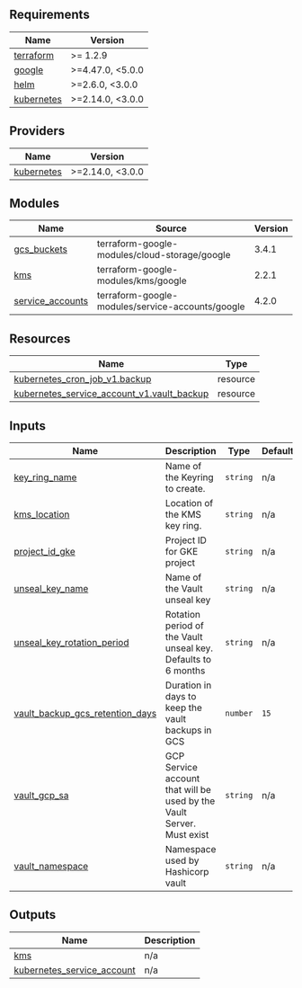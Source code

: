 <!-- BEGIN_TF_DOCS -->
## Requirements

| Name | Version |
|------|---------|
| <a name="requirement_terraform"></a> [terraform](#requirement\_terraform) | >= 1.2.9 |
| <a name="requirement_google"></a> [google](#requirement\_google) | >=4.47.0, <5.0.0 |
| <a name="requirement_helm"></a> [helm](#requirement\_helm) | >=2.6.0, <3.0.0 |
| <a name="requirement_kubernetes"></a> [kubernetes](#requirement\_kubernetes) | >=2.14.0, <3.0.0 |

## Providers

| Name | Version |
|------|---------|
| <a name="provider_kubernetes"></a> [kubernetes](#provider\_kubernetes) | >=2.14.0, <3.0.0 |

## Modules

| Name | Source | Version |
|------|--------|---------|
| <a name="module_gcs_buckets"></a> [gcs\_buckets](#module\_gcs\_buckets) | terraform-google-modules/cloud-storage/google | 3.4.1 |
| <a name="module_kms"></a> [kms](#module\_kms) | terraform-google-modules/kms/google | 2.2.1 |
| <a name="module_service_accounts"></a> [service\_accounts](#module\_service\_accounts) | terraform-google-modules/service-accounts/google | 4.2.0 |

## Resources

| Name | Type |
|------|------|
| [kubernetes_cron_job_v1.backup](https://registry.terraform.io/providers/hashicorp/kubernetes/latest/docs/resources/cron_job_v1) | resource |
| [kubernetes_service_account_v1.vault_backup](https://registry.terraform.io/providers/hashicorp/kubernetes/latest/docs/resources/service_account_v1) | resource |

## Inputs

| Name | Description | Type | Default | Required |
|------|-------------|------|---------|:--------:|
| <a name="input_key_ring_name"></a> [key\_ring\_name](#input\_key\_ring\_name) | Name of the Keyring to create. | `string` | n/a | yes |
| <a name="input_kms_location"></a> [kms\_location](#input\_kms\_location) | Location of the KMS key ring. | `string` | n/a | yes |
| <a name="input_project_id_gke"></a> [project\_id\_gke](#input\_project\_id\_gke) | Project ID for GKE project | `string` | n/a | yes |
| <a name="input_unseal_key_name"></a> [unseal\_key\_name](#input\_unseal\_key\_name) | Name of the Vault unseal key | `string` | n/a | yes |
| <a name="input_unseal_key_rotation_period"></a> [unseal\_key\_rotation\_period](#input\_unseal\_key\_rotation\_period) | Rotation period of the Vault unseal key. Defaults to 6 months | `string` | n/a | yes |
| <a name="input_vault_backup_gcs_retention_days"></a> [vault\_backup\_gcs\_retention\_days](#input\_vault\_backup\_gcs\_retention\_days) | Duration in days to keep the vault backups in GCS | `number` | `15` | no |
| <a name="input_vault_gcp_sa"></a> [vault\_gcp\_sa](#input\_vault\_gcp\_sa) | GCP Service account that will be used by the Vault Server. Must exist | `string` | n/a | yes |
| <a name="input_vault_namespace"></a> [vault\_namespace](#input\_vault\_namespace) | Namespace used by Hashicorp vault | `string` | n/a | yes |

## Outputs

| Name | Description |
|------|-------------|
| <a name="output_kms"></a> [kms](#output\_kms) | n/a |
| <a name="output_kubernetes_service_account"></a> [kubernetes\_service\_account](#output\_kubernetes\_service\_account) | n/a |
<!-- END_TF_DOCS -->
